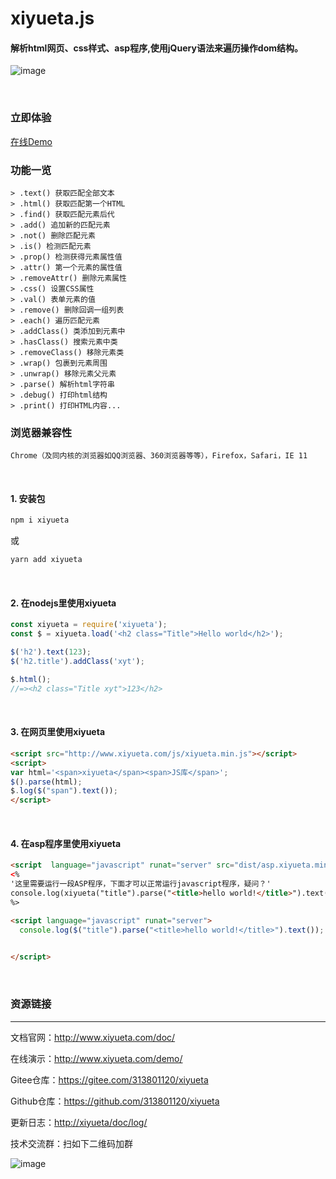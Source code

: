 # xiyueta.js
#### 解析html网页、css样式、asp程序,使用jQuery语法来遍历操作dom结构。

![image](http://www.xiyueta.com/images/xiyueta_demo.gif)

<br/>

### 立即体验
[在线Demo](http://www.xiyueta.com/demo/)

### 功能一览
```
> .text() 获取匹配全部文本
> .html() 获取匹配第一个HTML
> .find() 获取匹配元素后代
> .add() 追加新的匹配元素
> .not() 删除匹配元素
> .is() 检测匹配元素
> .prop() 检测获得元素属性值
> .attr() 第一个元素的属性值
> .removeAttr() 删除元素属性
> .css() 设置CSS属性
> .val() 表单元素的值
> .remove() 删除回调一组列表
> .each() 遍历匹配元素
> .addClass() 类添加到元素中
> .hasClass() 搜索元素中类
> .removeClass() 移除元素类
> .wrap() 包裹到元素周围
> .unwrap() 移除元素父元素
> .parse() 解析html字符串
> .debug() 打印html结构
> .print() 打印HTML内容...
```
### 浏览器兼容性
```Chrome（及同内核的浏览器如QQ浏览器、360浏览器等等），Firefox，Safari，IE 11```

<br/>

#### 1. 安装包
  ```bash
  npm i xiyueta
  ```
或
  ```bash
  yarn add xiyueta
  ```

<br/>

#### 2. 在nodejs里使用xiyueta
```js
const xiyueta = require('xiyueta');
const $ = xiyueta.load('<h2 class="Title">Hello world</h2>');

$('h2').text(123);
$('h2.title').addClass('xyt');

$.html();
//=><h2 class="Title xyt">123</h2>
```
<br/>

#### 3. 在网页里使用xiyueta
```html
<script src="http://www.xiyueta.com/js/xiyueta.min.js"></script>
<script>
var html='<span>xiyueta</span><span>JS库</span>';
$().parse(html);
$.log($("span").text());
</script>
```
<br/>

#### 4. 在asp程序里使用xiyueta
```html
<script  language="javascript" runat="server" src="dist/asp.xiyueta.min.js"></script> 
<%
'这里需要运行一段ASP程序，下面才可以正常运行javascript程序，疑问？'
console.log(xiyueta("title").parse("<title>hello world!</title>").text()) 'ASP里不可以用 $ 直接用 xiyueta代替
%>

<script language="javascript" runat="server">
  console.log($("title").parse("<title>hello world!</title>").text()); //上面要运行一段ASP程序，这里才不会报错，因为要用到ASP程序里的response.write输出函数
  

</script>
```

<br/>

### 资源链接
<hr>

文档官网：<a href="http://www.xiyueta.com/doc/" target="_blank">http://www.xiyueta.com/doc/</a>

在线演示：<a href="http://www.xiyueta.com/demo/" target="_blank">http://www.xiyueta.com/demo/</a>

Gitee仓库：<a href="https://gitee.com/313801120/xiyueta" target="_blank">https://gitee.com/313801120/xiyueta</a>

Github仓库：<a href="https://github.com/313801120/xiyueta" target="_blank">https://github.com/313801120/xiyueta</a> 

更新日志：<a href="http://xiyueta/doc/log/" target="_blank">http://xiyueta/doc/log/</a>

技术交流群：扫如下二维码加群

![image](http://www.xiyueta.com/images/qq2_qrcode.png)